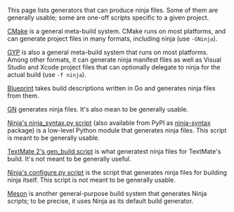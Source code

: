 This page lists generators that can produce ninja files. Some of them are generally usable; some are one-off scripts specific to a given project.

[CMake](http://www.cmake.org/) is a general meta-build system. CMake runs on most platforms, and can generate project files in many formats, including ninja (use `-GNinja`).

[GYP](https://code.google.com/p/gyp/) is also a general meta-build system that runs on most platforms. Among other formats, it can generate ninja manifest files as well as Visual Studio and Xcode project files that can optionally delegate to ninja for the actual build (use `-f ninja`).

[Blueprint](https://github.com/google/blueprint/) takes build descriptions written in Go and generates ninja files from them.

[GN](https://code.google.com/p/chromium/wiki/gn) generates ninja files. It's also mean to be generally usable.

[Ninja's ninja_syntax.py script](https://github.com/martine/ninja/blob/master/misc/ninja_syntax.py) (also available from PyPI as [ninja-syntax](https://pypi.python.org/pypi/ninja_syntax) package) is a low-level Python module that generates ninja files. This script is meant to be generally usable.

[TextMate 2's gen_build script](https://github.com/textmate/textmate/blob/master/bin/gen_build) is what generatest ninja files for TextMate's build. It's not meant to be generally useful.

[Ninja's configure.py script](https://github.com/martine/ninja/blob/master/configure.py) is the script that generates ninja files for building ninja itself. This script is not meant to be generally usable.

[Meson](https://jpakkane.github.io/meson/) is another general-purpose build system that generates Ninja scripts; to be precise, it uses Ninja as its default build generator.
